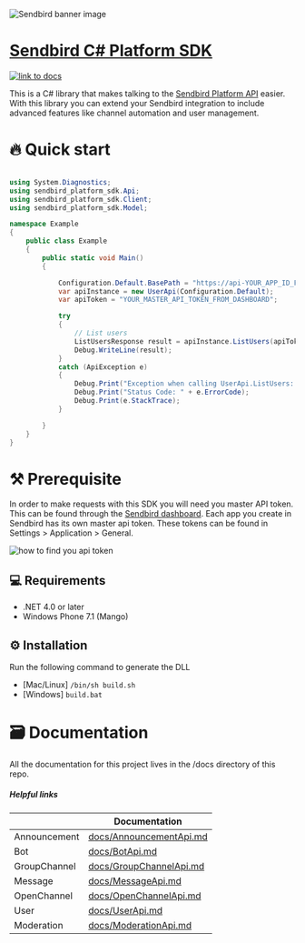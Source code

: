 ![Sendbird banner image](http://ww1.prweb.com/prfiles/2021/09/14/18371217/Sendbird_Logo_RGB_lg.png)

# [Sendbird C# Platform SDK](https://sendbird.com/docs/chat/v3/platform-api/getting-started/prepare-to-use-api)


[![link to docs](https://img.shields.io/badge/SDK-docs-green)](/docs)

This is a C# library that makes talking to the [Sendbird Platform API](https://sendbird.com/docs/chat/v3/platform-api/getting-started/prepare-to-use-api) easier. With this library you can extend your Sendbird integration to include advanced features like channel automation and user management.

# 🔥 Quick start

```csharp

using System.Diagnostics;
using sendbird_platform_sdk.Api;
using sendbird_platform_sdk.Client;
using sendbird_platform_sdk.Model;

namespace Example
{
    public class Example
    {
        public static void Main()
        {

            Configuration.Default.BasePath = "https://api-YOUR_APP_ID_FROM_DASHBOARD.sendbird.com";
            var apiInstance = new UserApi(Configuration.Default);
            var apiToken = "YOUR_MASTER_API_TOKEN_FROM_DASHBOARD";

            try
            {
                // List users
                ListUsersResponse result = apiInstance.ListUsers(apiToken, null, null, null, null, null, null, null, null, null);
                Debug.WriteLine(result);
            }
            catch (ApiException e)
            {
                Debug.Print("Exception when calling UserApi.ListUsers: " + e.Message);
                Debug.Print("Status Code: " + e.ErrorCode);
                Debug.Print(e.StackTrace);
            }

        }
    }
}

```

# ⚒️ Prerequisite
In order to make requests with this SDK you will need you master API token. This can be found through the [Sendbird dashboard](https://dashboard.sendbird.com/).  Each app you create in Sendbird has its own master api token. These tokens can be found in Settings > Application > General.

![how to find you api token](https://i.imgur.com/0YMKtpX.png)

## 💻 Requirements

- .NET 4.0 or later
- Windows Phone 7.1 (Mango)

## ⚙️ Installation

Run the following command to generate the DLL

- [Mac/Linux] `/bin/sh build.sh`
- [Windows] `build.bat`


# 🗃️ Documentation 
All the documentation for this project lives in the /docs directory of this repo. 

##### Helpful links

|       | Documentation |
| ----------- | ----------- |
| Announcement   | [docs/AnnouncementApi.md](docs/AnnouncementApi.md)|
| Bot | [docs/BotApi.md](docs/BotApi.md)  |
| GroupChannel | [docs/GroupChannelApi.md](docs/GroupChannelApi.md)  |
| Message | [docs/MessageApi.md](docs/MessageApi.md)  |
| OpenChannel | [docs/OpenChannelApi.md ](docs/OpenChannelApi.md)  |
| User | [docs/UserApi.md](docs/UserApi.md)  |
| Moderation | [docs/ModerationApi.md](docs/ModerationApi.md)  |